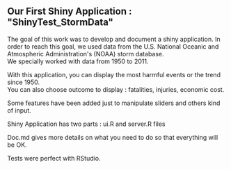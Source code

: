 ## Our First Shiny Application : "ShinyTest_StormData"

  
The goal of this work was to develop and document a shiny application.
In order to reach this goal, we used data from the U.S. National Oceanic and Atmospheric Administration's (NOAA) storm database.  
We specially worked with data from 1950 to 2011. 
 
With this application, you can display the most harmful events or the trend since 1950.  
You can also choose outcome to display : fatalities, injuries, economic cost.  

Some features have been added just to manipulate sliders and others kind of input.  

Shiny Application has two parts : ui.R and server.R files  

Doc.md gives more details on what you need to do so that everything will be OK.   

Tests were perfect with RStudio.   

